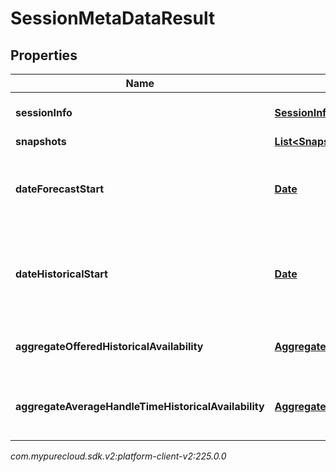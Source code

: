 # SessionMetaDataResult


## Properties

| Name | Type | Description | Notes |
| ------------ | ------------- | ------------- | ------------- |
| **sessionInfo** | [**SessionInfo**](SessionInfo) | Information about the continuous forecast session |  [optional] |
| **snapshots** | [**List&lt;Snapshots&gt;**](Snapshots) | Captured snapshots |  [optional] |
| **dateForecastStart** | [**Date**](Date) | Start date of the forecast. Date time is represented as an ISO-8601 string. For example: yyyy-MM-ddTHH:mm:ss[.mmm]Z |  [optional] |
| **dateHistoricalStart** | [**Date**](Date) | Start date of the oldest available historical week. Date time is represented as an ISO-8601 string. For example: yyyy-MM-ddTHH:mm:ss[.mmm]Z |  [optional] |
| **aggregateOfferedHistoricalAvailability** | [**AggregateHistoricalAvailability**](AggregateHistoricalAvailability) | Total historical availability for offered metric across all planning groups |  [optional] |
| **aggregateAverageHandleTimeHistoricalAvailability** | [**AggregateHistoricalAvailability**](AggregateHistoricalAvailability) | Total historical availability for average handle time metric across all planning groups |  [optional] |




_com.mypurecloud.sdk.v2:platform-client-v2:225.0.0_
